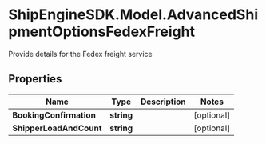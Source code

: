 # ShipEngineSDK.Model.AdvancedShipmentOptionsFedexFreight
Provide details for the Fedex freight service

## Properties

Name | Type | Description | Notes
------------ | ------------- | ------------- | -------------
**BookingConfirmation** | **string** |  | [optional] 
**ShipperLoadAndCount** | **string** |  | [optional] 

